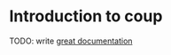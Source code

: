# Introduction to coup

TODO: write [great documentation](http://jacobian.org/writing/what-to-write/)
